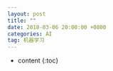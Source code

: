 ```yaml
---
layout: post
title: ""
date: 2018-03-06 20:00:00 +0800
categories: AI
tag: 机器学习
---
```

* content
{:toc}